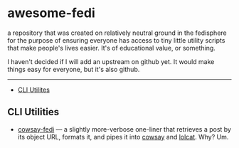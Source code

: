 # awesome-fedi

a repository that was created on relatively neutral ground in the fedisphere
for the purpose of ensuring everyone has access to tiny little utility scripts
that make people's lives easier. It's of educational value, or something.

I haven't decided if I will add an upstream on github yet. It would make things
easy for everyone, but it's also github.

---

* [CLI Utilites](#cli-utilities)

## CLI Utilities

* [cowsay-fedi](https://git.mentality.rip/sevvie/awesome-fedi/src/branch/master/cli/cowsay-fedi.sh) &mdash; a slightly more-verbose one-liner that retrieves a post by its object URL, formats it, and pipes it into [cowsay](https://github.com/tnalpgge/rank-amateur-cowsay) and [lolcat](https://github.com/tehmaze/lolcat/). Why? Um.
